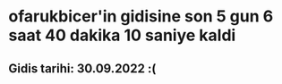 # ofarukbicer'in gidisine son 5 gun 6 saat 40 dakika 10 saniye kaldi

## Gidis tarihi: 30.09.2022 :(